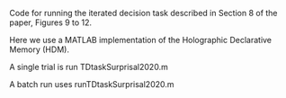 Code for running the iterated decision task described in Section 8 of the paper, Figures 9 to 12.

Here we use a MATLAB implementation of the Holographic Declarative Memory (HDM).

A single trial is run TDtaskSurprisal2020.m

A batch run uses runTDtaskSurprisal2020.m
